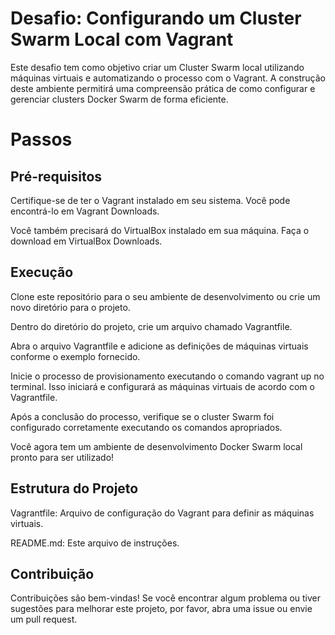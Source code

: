 # Desafio: Configurando um Cluster Swarm Local com Vagrant
Este desafio tem como objetivo criar um Cluster Swarm local utilizando máquinas virtuais e automatizando o processo com o Vagrant. A construção deste ambiente permitirá uma compreensão prática de como configurar e gerenciar clusters Docker Swarm de forma eficiente.

# Passos

## Pré-requisitos

Certifique-se de ter o Vagrant instalado em seu sistema. Você pode encontrá-lo em Vagrant Downloads.

Você também precisará do VirtualBox instalado em sua máquina. Faça o download em VirtualBox Downloads.

## Execução
Clone este repositório para o seu ambiente de desenvolvimento ou crie um novo diretório para o projeto.

Dentro do diretório do projeto, crie um arquivo chamado Vagrantfile.

Abra o arquivo Vagrantfile e adicione as definições de máquinas virtuais conforme o exemplo fornecido.

Inicie o processo de provisionamento executando o comando vagrant up no terminal. Isso iniciará e configurará as máquinas virtuais de acordo com o Vagrantfile.

Após a conclusão do processo, verifique se o cluster Swarm foi configurado corretamente executando os comandos apropriados.

Você agora tem um ambiente de desenvolvimento Docker Swarm local pronto para ser utilizado!

## Estrutura do Projeto

Vagrantfile: Arquivo de configuração do Vagrant para definir as máquinas virtuais.

README.md: Este arquivo de instruções.

## Contribuição
Contribuições são bem-vindas! Se você encontrar algum problema ou tiver sugestões para melhorar este projeto, por favor, abra uma issue ou envie um pull request.


